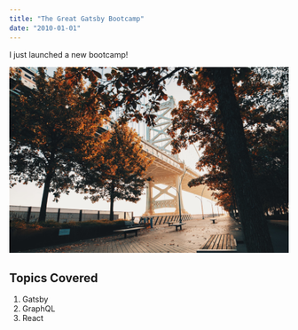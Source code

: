 ```yaml
---
title: "The Great Gatsby Bootcamp"
date: "2010-01-01"
---
```

I just launched a new bootcamp!

![Fall](./fall.jpg)

## Topics Covered

1. Gatsby
2. GraphQL
3. React